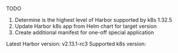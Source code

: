 TODO

1. Determine is the highest level of Harbor supported by k8s 1.32.5
2. Update Harbor k8s app from Helm chart for target version
3. Create additional manifest for one-off special application

Latest Harbor version: v2.13.1-rc3
Supported k8s version: 